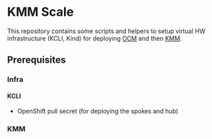 # KMM Scale

This repository contains some scripts and helpers to setup virtual HW infrastructure (KCLI, Kind) for deploying [OCM](https://open-cluster-management.io/) and then [KMM](https://github.com/kubernetes-sigs/kernel-module-management/).

## Prerequisites

### Infra

#### KCLI

- OpenShift pull secret (for deploying the spokes and hub)

### KMM
